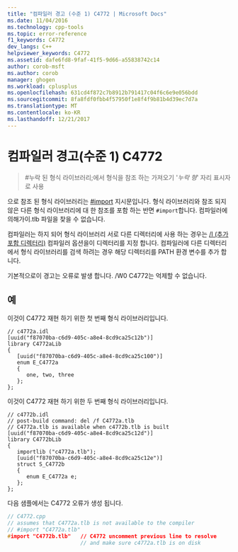 ```yaml
---
title: "컴파일러 경고 (수준 1) C4772 | Microsoft Docs"
ms.date: 11/04/2016
ms.technology: cpp-tools
ms.topic: error-reference
f1_keywords: C4772
dev_langs: C++
helpviewer_keywords: C4772
ms.assetid: dafe6fd8-9faf-41f5-9d66-a55838742c14
author: corob-msft
ms.author: corob
manager: ghogen
ms.workload: cplusplus
ms.openlocfilehash: 631cd4f872c7b8912b791417c04f6c6e9e056bdd
ms.sourcegitcommit: 8fa8fdf0fbb4f57950f1e8f4f9b81b4d39ec7d7a
ms.translationtype: MT
ms.contentlocale: ko-KR
ms.lasthandoff: 12/21/2017
---
```

# <a name="compiler-warning-level-1-c4772"></a>컴파일러 경고(수준 1) C4772

> \#누락 된 형식 라이브러리;에서 형식을 참조 하는 가져오기 '*누락 형*' 자리 표시자로 사용

으로 참조 된 형식 라이브러리는 [#import](../../preprocessor/hash-import-directive-cpp.md) 지시문입니다. 형식 라이브러리와 참조 되지 않은 다른 형식 라이브러리에 대 한 참조를 포함 하는 반면 `#import`합니다. 컴파일러에 의해가이.tlb 파일을 찾을 수 없습니다.

컴파일러는 하지 되어 형식 라이브러리 서로 다른 디렉터리에 사용 하는 경우는 [/I (추가 포함 디렉터리)](../../build/reference/i-additional-include-directories.md) 컴파일러 옵션을이 디렉터리를 지정 합니다. 컴파일러에 다른 디렉터리에서 형식 라이브러리를 검색 하려는 경우 해당 디렉터리를 PATH 환경 변수를 추가 합니다.

기본적으로이 경고는 오류로 발생 합니다. /W0 C4772는 억제할 수 없습니다.

## <a name="example"></a>예

이것이 C4772 재현 하기 위한 첫 번째 형식 라이브러리입니다.

```IDL
// c4772a.idl
[uuid("f87070ba-c6d9-405c-a8e4-8cd9ca25c12b")]
library C4772aLib
{
   [uuid("f87070ba-c6d9-405c-a8e4-8cd9ca25c100")]
   enum E_C4772a
   {
      one, two, three
   };
};
```

이것이 C4772 재현 하기 위한 두 번째 형식 라이브러리입니다.

```IDL
// c4772b.idl
// post-build command: del /f C4772a.tlb
// C4772a.tlb is available when c4772b.tlb is built
[uuid("f87070ba-c6d9-405c-a8e4-8cd9ca25c12d")]
library C4772bLib
{
   importlib ("c4772a.tlb");
   [uuid("f87070ba-c6d9-405c-a8e4-8cd9ca25c12e")]
   struct S_C4772b
   {
      enum E_C4772a e;
   };
};
```

다음 샘플에서는 C4772 오류가 생성 됩니다.

```cpp
// C4772.cpp
// assumes that C4772a.tlb is not available to the compiler
// #import "C4772a.tlb"
#import "C4772b.tlb"   // C4772 uncomment previous line to resolve
                       // and make sure c4772a.tlb is on disk
```